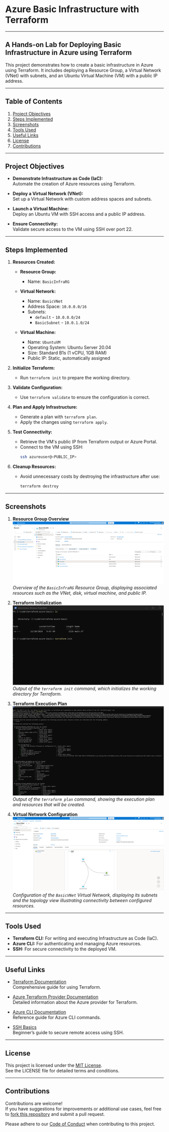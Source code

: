 # Azure Basic Infrastructure with Terraform
---
**A Hands-on Lab for Deploying Basic Infrastructure in Azure using Terraform**
---

This project demonstrates how to create a basic infrastructure in Azure using Terraform. It includes deploying a Resource Group, a Virtual Network (VNet) with subnets, and an Ubuntu Virtual Machine (VM) with a public IP address.

---

## Table of Contents
1. [Project Objectives](#project-objectives)
2. [Steps Implemented](#steps-implemented)
3. [Screenshots](#screenshots)
4. [Tools Used](#tools-used)
5. [Useful Links](#useful-links)
6. [License](#license)
7. [Contributions](#contributions)

---

## Project Objectives

- **Demonstrate Infrastructure as Code (IaC):**  
  Automate the creation of Azure resources using Terraform.

- **Deploy a Virtual Network (VNet):**  
  Set up a Virtual Network with custom address spaces and subnets.

- **Launch a Virtual Machine:**  
  Deploy an Ubuntu VM with SSH access and a public IP address.

- **Ensure Connectivity:**  
  Validate secure access to the VM using SSH over port 22.

---
## Steps Implemented

1. **Resources Created:**  
   - **Resource Group:**  
     - Name: `BasicInfraRG`  

   - **Virtual Network:**  
     - Name: `BasicVNet`  
     - Address Space: `10.0.0.0/16`  
     - Subnets:  
       - `default` - `10.0.0.0/24`  
       - `BasicSubnet` - `10.0.1.0/24`  

   - **Virtual Machine:**  
     - Name: `UbuntuVM`  
     - Operating System: Ubuntu Server 20.04  
     - Size: Standard B1s (1 vCPU, 1GB RAM)  
     - Public IP: Static, automatically assigned  

2. **Initialize Terraform:**  
   - Run `terraform init` to prepare the working directory.  

3. **Validate Configuration:**  
   - Use `terraform validate` to ensure the configuration is correct.  

4. **Plan and Apply Infrastructure:**  
   - Generate a plan with `terraform plan`.  
   - Apply the changes using `terraform apply`.  

5. **Test Connectivity:**  
   - Retrieve the VM's public IP from Terraform output or Azure Portal.  
   - Connect to the VM using SSH:  
     ```bash
     ssh azureuser@<PUBLIC_IP>
     ```

6. **Cleanup Resources:**  
   - Avoid unnecessary costs by destroying the infrastructure after use:  
     ```bash
     terraform destroy
     ```

---


## Screenshots

1. **Resource Group Overview**
   ![Resource Group](images/resource_group.png)  
   *Overview of the `BasicInfraRG` Resource Group, displaying associated resources such as the VNet, disk, virtual machine, and public IP.*

2. **Terraform Initialization**
   ![Terraform Init](images/terraform_init.png)  
   *Output of the `terraform init` command, which initializes the working directory for Terraform.*

3. **Terraform Execution Plan**
   ![Terraform Output](images/terraform_output.png)  
   *Output of the `terraform plan` command, showing the execution plan and resources that will be created.*

4. **Virtual Network Configuration**
   ![VNet Configuration](images/vnet_screenshot.png)  
   *Configuration of the `BasicVNet` Virtual Network, displaying its subnets and the topology view illustrating connectivity between configured resources.*

---

## Tools Used

- **Terraform CLI:** For writing and executing Infrastructure as Code (IaC).  
- **Azure CLI:** For authenticating and managing Azure resources.  
- **SSH:** For secure connectivity to the deployed VM.  

---

## Useful Links

- [Terraform Documentation](https://developer.hashicorp.com/terraform/docs)  
  Comprehensive guide for using Terraform.  

- [Azure Terraform Provider Documentation](https://registry.terraform.io/providers/hashicorp/azurerm/latest/docs)  
  Detailed information about the Azure provider for Terraform.  

- [Azure CLI Documentation](https://learn.microsoft.com/en-us/cli/azure/)  
  Reference guide for Azure CLI commands.  

- [SSH Basics](https://www.ssh.com/academy/ssh)  
  Beginner’s guide to secure remote access using SSH.  

---

## License

This project is licensed under the [MIT License](./LICENSE).  
See the LICENSE file for detailed terms and conditions.

---

## Contributions

Contributions are welcome!  
If you have suggestions for improvements or additional use cases, feel free to [fork this repository](https://github.com/dinAlexDu/azure-terraform-basic) and submit a pull request.  

Please adhere to our [Code of Conduct](./CODE_OF_CONDUCT.md) when contributing to this project.
